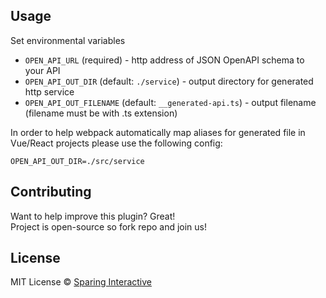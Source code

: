 ## Usage

Set environmental variables
- `OPEN_API_URL` (required) - http address of JSON OpenAPI schema to your API
- `OPEN_API_OUT_DIR` (default: `./service`) - output directory for generated http service
- `OPEN_API_OUT_FILENAME` (default: `__generated-api.ts`) - output filename (filename must be with .ts extension)

In order to help webpack automatically map aliases for generated file in Vue/React projects please use the following config:

```
OPEN_API_OUT_DIR=./src/service
```

## Contributing

Want to help improve this plugin? Great!  
Project is open-source so fork repo and join us!

## License

MIT License © [Sparing Interactive](https://github.com/SparingSoftware)
